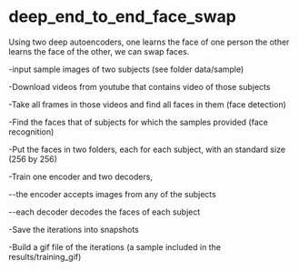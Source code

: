 # deep_end_to_end_face_swap

Using two deep autoencoders, one learns the face of one person the other learns the face of the other, we can swap faces. 


-input sample images of two subjects (see folder data/sample)

-Download videos from youtube that contains video of those subjects

-Take all frames in those videos and find all faces in them (face detection)

-Find the faces that of subjects for which the samples provided (face recognition) 

-Put the faces in two folders, each for each subject, with an standard size (256 by 256)

-Train one encoder and two decoders, 

  --the encoder accepts images from any of the subjects

  --each decoder decodes the faces of each subject

-Save the iterations into snapshots

-Build a gif file of the iterations (a sample included in the results/training_gif)



